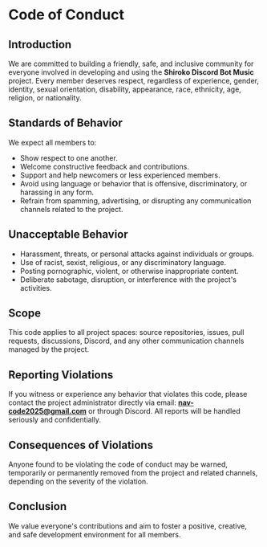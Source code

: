 # Code of Conduct

## Introduction

We are committed to building a friendly, safe, and inclusive community for everyone involved in developing and using the **Shiroko Discord Bot Music** project. Every member deserves respect, regardless of experience, gender, identity, sexual orientation, disability, appearance, race, ethnicity, age, religion, or nationality.

## Standards of Behavior

We expect all members to:

- Show respect to one another.
- Welcome constructive feedback and contributions.
- Support and help newcomers or less experienced members.
- Avoid using language or behavior that is offensive, discriminatory, or harassing in any form.
- Refrain from spamming, advertising, or disrupting any communication channels related to the project.

## Unacceptable Behavior

- Harassment, threats, or personal attacks against individuals or groups.
- Use of racist, sexist, religious, or any discriminatory language.
- Posting pornographic, violent, or otherwise inappropriate content.
- Deliberate sabotage, disruption, or interference with the project's activities.

## Scope

This code applies to all project spaces: source repositories, issues, pull requests, discussions, Discord, and any other communication channels managed by the project.

## Reporting Violations

If you witness or experience any behavior that violates this code, please contact the project administrator directly via email: **nav-code2025@gmail.com** or through Discord. All reports will be handled seriously and confidentially.

## Consequences of Violations

Anyone found to be violating the code of conduct may be warned, temporarily or permanently removed from the project and related channels, depending on the severity of the violation.

## Conclusion

We value everyone's contributions and aim to foster a positive, creative, and safe development environment for all members.
